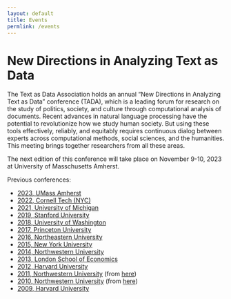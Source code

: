 ```yaml
---
layout: default
title: Events
permlink: /events
---
```


# New Directions in Analyzing Text as Data

The Text as Data Association holds an annual “New Directions in Analyzing Text as Data” conference (TADA),
which is
a leading forum for research on the study of politics, society, and culture through computational analysis of documents. Recent advances in natural language processing have the potential to revolutionize how we study human society. But using these tools effectively, reliably, and equitably requires continuous dialog between experts across computational methods, social sciences, and the humanities.
This meeting brings together researchers from all these areas.


The next edition of this conference will take place on
November 9-10, 2023 at University of Masschusetts Amherst.

Previous conferences:

-   [2023, UMass Amherst](https://tada2023.org/)
-   <a href="https://tada2022.org/">2022, Cornell Tech (NYC)</a>
-   <a href="https://tada2021.org/">2021, University of Michigan</a>
-   <a href="http://web.archive.org/web/20200803225511/http://textasdata2019.net/">2019, Stanford University</a>
-	<a href="http://web.archive.org/web/20220627214230/https://nlp.washington.edu/tada2018">2018, University of Washington</a>
-	<a href="https://textasdata2017.net/">2017, Princeton University</a>
-	<a href="https://www.northeastern.edu/textasdata2016/">2016, Northeastern University</a>
-	<a href="http://web.archive.org/web/20171109052848/http://textasdata.nyudatascience.org/">2015, New York University</a>
-	<a href="https://projects.iq.harvard.edu/ptr/uncements/new-directions-analyzing-text-data">2014, Northwestern University</a>
-	<a href="https://kenbenoit.net/new-directions-in-analyzing-text-as-data-workshop-2013/">2013, London School of Economics</a>
-	<a href="https://www.cs.cornell.edu/home/llee/extra/new-directions-analyzing-text-data-2012.html">2012, Harvard University</a>
-   [2011, Northwestern University](/images/Text-as-Data-Agenda-2011-FINAL-1.pdf) (from [here](https://quanttext.com/wp-content/uploads/2018/09/Text-as-Data-Agenda-2011-FINAL-1.pdf  
))
-   [2010, Northwestern University](/images/2010_TextAsDataAgenda.pdf) (from [here](https://www.cs.cornell.edu/home/llee/extra/TextAsDataAgenda.doc))
-   [2009, Harvard University](https://www.cs.cornell.edu/home/llee/extra/NewDirectionsInTextAnalysisAgenda.doc)


<!--
<div>
<iframe src="https://calendar.google.com/calendar/embed?src=ulh7aikc87urba28um67eui7u4%40group.calendar.google.com&ctz=Europe/London" style="border: 0" width="800" height="600" frameborder="0" scrolling="no"></iframe>
</div> -->
